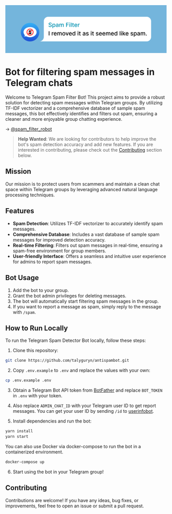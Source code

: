 [![Spam Filter Bot](./assets/banner.png)](https://t.me/spam_filter_robot)

# Bot for filtering spam messages in Telegram chats

Welcome to Telegram Spam Filter Bot! This project aims to provide a robust solution for detecting spam messages within Telegram groups. By utilizing TF-IDF vectorizer and a comprehensive database of sample spam messages, this bot effectively identifies and filters out spam, ensuring a cleaner and more enjoyable group chatting experience.

→ [@spam_filter_robot](https://t.me/spam_filter_robot)

> **Help Wanted**: We are looking for contributors to help improve the bot's spam detection accuracy and add new features. If you are interested in contributing, please check out the [Contributing](#contributing) section below.

## Mission

Our mission is to protect users from scammers and maintain a clean chat space within Telegram groups by leveraging advanced natural language processing techniques.

## Features

- **Spam Detection**: Utilizes TF-IDF vectorizer to accurately identify spam messages.
- **Comprehensive Database**: Includes a vast database of sample spam messages for improved detection accuracy.
- **Real-time Filtering**: Filters out spam messages in real-time, ensuring a spam-free environment for group members.
- **User-friendly Interface**: Offers a seamless and intuitive user experience for admins to report spam messages.

## Bot Usage 

1. Add the bot to your group.
2. Grant the bot admin privileges for deleting messages.
3. The bot will automatically start filtering spam messages in the group.
4. If you want to report a message as spam, simply reply to the message with `/spam`.

## How to Run Locally

To run the Telegram Spam Detector Bot locally, follow these steps:

1. Clone this repository:

```bash
git clone https://github.com/talyguryn/antispambot.git
```

2. Copy `.env.example` to `.env` and replace the values with your own:

```bash
cp .env.example .env
```

3. Obtain a Telegram Bot API token from [BotFather](https://t.me/botfather) and replace `BOT_TOKEN` in `.env` with your token.

4. Also replace `ADMIN_CHAT_ID` with your Telegram user ID to get report messages. You can get your user ID by sending `/id` to [userinfobot](https://t.me/userinfobot).

5. Install dependencies and run the bot:

```bash
yarn install
yarn start
```

You can also use Docker via docker-compose to run the bot in a containerized environment.

```bash
docker-compose up
```

6. Start using the bot in your Telegram group!

## Contributing

Contributions are welcome! If you have any ideas, bug fixes, or improvements, feel free to open an issue or submit a pull request.